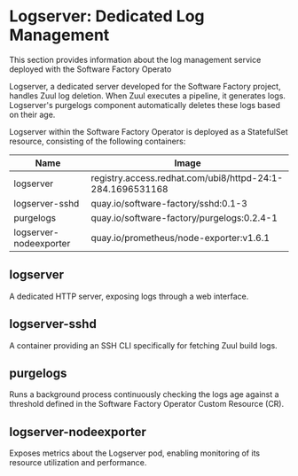 # Logserver: Dedicated Log Management

This section provides information about the log management service deployed with the Software Factory Operato

Logserver, a dedicated server developed for the Software Factory project, handles Zuul log deletion.
When Zuul executes a pipeline, it generates logs.
Logserver's purgelogs component automatically deletes these logs based on their age.

Logserver within the Software Factory Operator is deployed as a StatefulSet resource, consisting of the following containers:

| Name | Image |
|---------|--------------------------|
| logserver | registry.access.redhat.com/ubi8/httpd-24:1-284.1696531168 |
| logserver-sshd | quay.io/software-factory/sshd:0.1-3 |
| purgelogs | quay.io/software-factory/purgelogs:0.2.4-1 |
| logserver-nodeexporter | quay.io/prometheus/node-exporter:v1.6.1 |

## logserver
A dedicated HTTP server, exposing logs through a web interface.
## logserver-sshd
A container providing an SSH CLI specifically for fetching Zuul build logs.
## purgelogs
Runs a background process continuously checking the logs age against a threshold defined in the Software Factory Operator Custom Resource (CR).
## logserver-nodeexporter
Exposes metrics about the Logserver pod, enabling monitoring of its resource utilization and performance.
